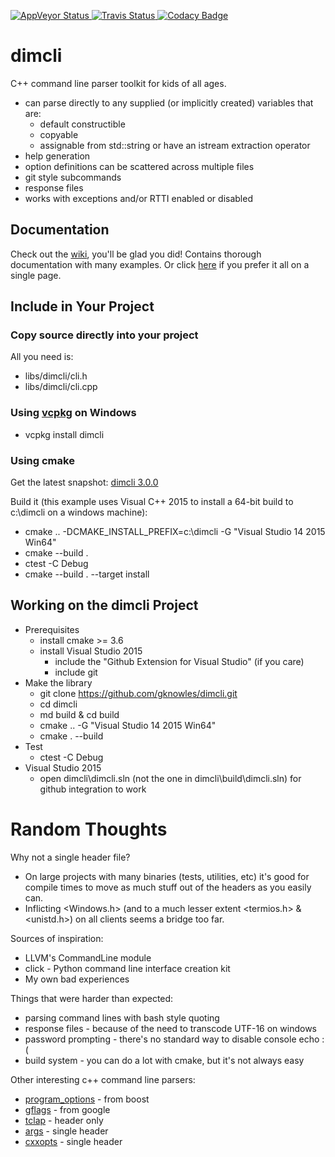 ﻿<!--
Copyright Glen Knowles 2016 - 2017.
Distributed under the Boost Software License, Version 1.0.
-->

[![AppVeyor Status](https://ci.appveyor.com/api/projects/status/02i9uq9asqlb6opy/branch/master?svg=true)
  ](https://ci.appveyor.com/project/gknowles/dimcli/branch/master "msvc 2015, msvc 2017")
[![Travis Status](https://travis-ci.org/gknowles/dimcli.svg?branch=master)
  ](https://travis-ci.org/gknowles/dimcli "gcc 6, gcc 7, clang 3.6, clang 5.0")
[![Codacy Badge](https://api.codacy.com/project/badge/Grade/52d1c5fc67124d67a1718a0d8a2cd4c1)
  ](https://www.codacy.com/app/gknowles/dimcli?utm_source=github.com&amp;utm_medium=referral&amp;utm_content=gknowles/dimcli&amp;utm_campaign=Badge_Grade)
# dimcli

C++ command line parser toolkit for kids of all ages.

- can parse directly to any supplied (or implicitly created) variables 
  that are:
  - default constructible
  - copyable
  - assignable from std::string or have an istream extraction operator
- help generation
- option definitions can be scattered across multiple files
- git style subcommands
- response files
- works with exceptions and/or RTTI enabled or disabled

## Documentation
Check out the [wiki](https://github.com/gknowles/dimcli/wiki), you'll be glad 
you did! Contains thorough documentation with many examples. Or click 
[here](https://github.com/gknowles/dimcli/blob/master/docs/README.md) if you 
prefer it all on a single page.

## Include in Your Project
### Copy source directly into your project
All you need is:
- libs/dimcli/cli.h
- libs/dimcli/cli.cpp

### Using [vcpkg](https://github.com/Microsoft/vcpkg) on Windows
- vcpkg install dimcli

### Using cmake
Get the latest snapshot: 
[dimcli 3.0.0](https://github.com/gknowles/dimcli/archive/v3.0.0.zip)

Build it (this example uses Visual C++ 2015 to install a 64-bit build to 
c:\dimcli on a windows machine):
- cmake .. -DCMAKE_INSTALL_PREFIX=c:\dimcli -G "Visual Studio 14 2015 Win64"
- cmake --build .
- ctest -C Debug
- cmake --build . --target install

## Working on the dimcli Project
- Prerequisites
  - install cmake >= 3.6
  - install Visual Studio 2015
    - include the "Github Extension for Visual Studio" (if you care)
    - include git
- Make the library
  - git clone https://github.com/gknowles/dimcli.git
  - cd dimcli
  - md build & cd build
  - cmake .. -G "Visual Studio 14 2015 Win64"
  - cmake . --build
- Test
  - ctest -C Debug
- Visual Studio 2015
  - open dimcli\dimcli.sln (not the one in dimcli\build\dimcli.sln) for github
    integration to work

# Random Thoughts
Why not a single header file?

- On large projects with many binaries (tests, utilities, etc) it's good for 
  compile times to move as much stuff out of the headers as you easily can.
- Inflicting <Windows.h> (and to a much lesser extent <termios.h> & <unistd.h>)
  on all clients seems a bridge too far.

Sources of inspiration:

- LLVM's CommandLine module
- click - Python command line interface creation kit
- My own bad experiences

Things that were harder than expected:

- parsing command lines with bash style quoting
- response files - because of the need to transcode UTF-16 on windows
- password prompting - there's no standard way to disable console echo :(
- build system - you can do a lot with cmake, but it's not always easy

Other interesting c++ command line parsers:

- [program_options](http://www.boost.org/doc/libs/release/libs/program_options/)
  \- from boost
- [gflags](https://gflags.github.io/gflags/) - from google
- [tclap](http://tclap.sourceforge.net) - header only
- [args](https://github.com/Taywee/args) - single header
- [cxxopts](https://github.com/jarro2783/cxxopts) - single header
